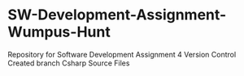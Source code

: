 # SW-Development-Assignment-Wumpus-Hunt
Repository for Software Development Assignment 4 Version Control
Created branch Csharp Source Files
